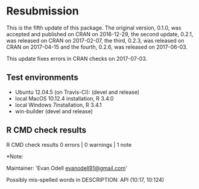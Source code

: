 
<!-- cran-comments.md is generated from cran-comments.Rmd . Please edit that file -->
Resubmission
============

This is the fifth update of this package. The original version, 0.1.0, was accepted and published on CRAN on 2016-12-29, the second update, 0.2.1, was released on CRAN on 2017-02-07, the third, 0.2.3, was released on CRAN on 2017-04-15 and the fourth, 0.2.6, was released on 2017-06-03.

This update fixes errors in CRAN checks on 2017-07-03.

Test environments
-----------------

-   Ubuntu 12.04.5 (on Travis-CI): (devel and release)
-   local MacOS 10.12.4 installation, R 3.4.0
-   local Windows 7installation, R 3.4.1
-   win-builder (devel and release)

R CMD check results
-------------------

R CMD check results 0 errors | 0 warnings | 1 note

\*Note:

Maintainer: 'Evan Odell <evanodell91@gmail.com>'

Possibly mis-spelled words in DESCRIPTION: API (10:17, 10:124)
